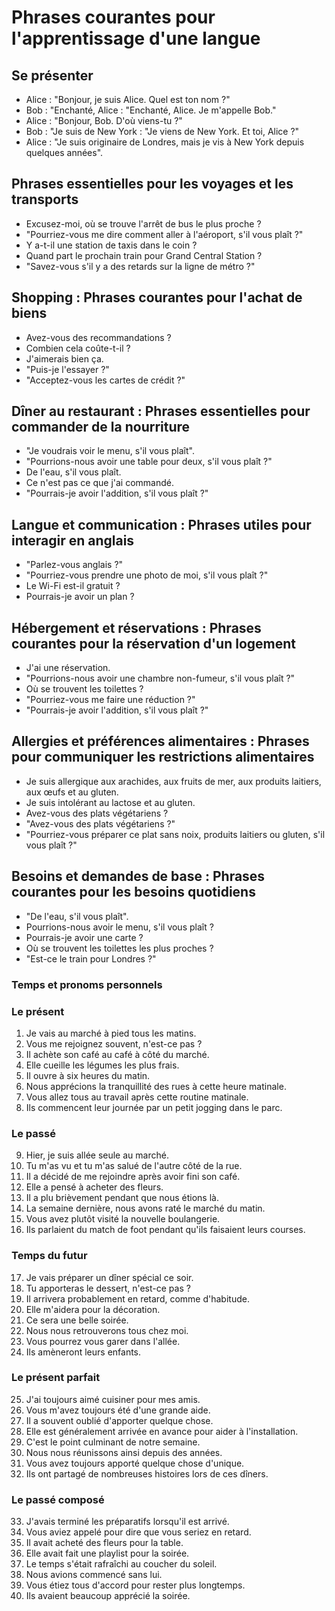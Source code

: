 # Phrases courantes pour l'apprentissage d'une langue

## Se présenter

- Alice : "Bonjour, je suis Alice. Quel est ton nom ?"
- Bob : "Enchanté, Alice : "Enchanté, Alice. Je m'appelle Bob."
- Alice : "Bonjour, Bob. D'où viens-tu ?"
- Bob : "Je suis de New York : "Je viens de New York. Et toi, Alice ?"
- Alice : "Je suis originaire de Londres, mais je vis à New York depuis quelques années".

## Phrases essentielles pour les voyages et les transports 

- Excusez-moi, où se trouve l'arrêt de bus le plus proche ?
- "Pourriez-vous me dire comment aller à l'aéroport, s'il vous plaît ?"
- Y a-t-il une station de taxis dans le coin ?
- Quand part le prochain train pour Grand Central Station ?
- "Savez-vous s'il y a des retards sur la ligne de métro ?"

## Shopping : Phrases courantes pour l'achat de biens

- Avez-vous des recommandations ?
- Combien cela coûte-t-il ?
- J'aimerais bien ça.
- "Puis-je l'essayer ?"
- "Acceptez-vous les cartes de crédit ?"

## Dîner au restaurant : Phrases essentielles pour commander de la nourriture

- "Je voudrais voir le menu, s'il vous plaît".
- "Pourrions-nous avoir une table pour deux, s'il vous plaît ?"
- De l'eau, s'il vous plaît.
- Ce n'est pas ce que j'ai commandé.
- "Pourrais-je avoir l'addition, s'il vous plaît ?"

## Langue et communication : Phrases utiles pour interagir en anglais

- "Parlez-vous anglais ?"
- "Pourriez-vous prendre une photo de moi, s'il vous plaît ?"
- Le Wi-Fi est-il gratuit ?
- Pourrais-je avoir un plan ?

## Hébergement et réservations : Phrases courantes pour la réservation d'un logement

- J'ai une réservation.
- "Pourrions-nous avoir une chambre non-fumeur, s'il vous plaît ?"
- Où se trouvent les toilettes ?
- "Pourriez-vous me faire une réduction ?"
- "Pourrais-je avoir l'addition, s'il vous plaît ?"

## Allergies et préférences alimentaires : Phrases pour communiquer les restrictions alimentaires

- Je suis allergique aux arachides, aux fruits de mer, aux produits laitiers, aux œufs et au gluten.
- Je suis intolérant au lactose et au gluten.
- Avez-vous des plats végétariens ?
- "Avez-vous des plats végétariens ?"
- "Pourriez-vous préparer ce plat sans noix, produits laitiers ou gluten, s'il vous plaît ?"

## Besoins et demandes de base : Phrases courantes pour les besoins quotidiens

- "De l'eau, s'il vous plaît".
- Pourrions-nous avoir le menu, s'il vous plaît ?
- Pourrais-je avoir une carte ?
- Où se trouvent les toilettes les plus proches ?
- "Est-ce le train pour Londres ?"

### Temps et pronoms personnels

### Le présent

1. Je vais au marché à pied tous les matins.
2. Vous me rejoignez souvent, n'est-ce pas ?
3. Il achète son café au café à côté du marché.
4. Elle cueille les légumes les plus frais.
5. Il ouvre à six heures du matin.
6. Nous apprécions la tranquillité des rues à cette heure matinale.
7. Vous allez tous au travail après cette routine matinale.
8. Ils commencent leur journée par un petit jogging dans le parc.

### Le passé

9. Hier, je suis allée seule au marché.
10. Tu m'as vu et tu m'as salué de l'autre côté de la rue.
11. Il a décidé de me rejoindre après avoir fini son café.
12. Elle a pensé à acheter des fleurs.
13. Il a plu brièvement pendant que nous étions là.
14. La semaine dernière, nous avons raté le marché du matin.
15. Vous avez plutôt visité la nouvelle boulangerie.
16. Ils parlaient du match de foot pendant qu'ils faisaient leurs courses.

### Temps du futur

17. Je vais préparer un dîner spécial ce soir.
18. Tu apporteras le dessert, n'est-ce pas ?
19. Il arrivera probablement en retard, comme d'habitude.
20. Elle m'aidera pour la décoration.
21. Ce sera une belle soirée.
22. Nous nous retrouverons tous chez moi.
23. Vous pourrez vous garer dans l'allée.
24. Ils amèneront leurs enfants.


### Le présent parfait

25. J'ai toujours aimé cuisiner pour mes amis.
26. Vous m'avez toujours été d'une grande aide.
27. Il a souvent oublié d'apporter quelque chose.
28. Elle est généralement arrivée en avance pour aider à l'installation.
29. C'est le point culminant de notre semaine.
30. Nous nous réunissons ainsi depuis des années.
31. Vous avez toujours apporté quelque chose d'unique.
32. Ils ont partagé de nombreuses histoires lors de ces dîners.

### Le passé composé

33. J'avais terminé les préparatifs lorsqu'il est arrivé.
34. Vous aviez appelé pour dire que vous seriez en retard.
35. Il avait acheté des fleurs pour la table.
36. Elle avait fait une playlist pour la soirée.
37. Le temps s'était rafraîchi au coucher du soleil.
38. Nous avions commencé sans lui.
39. Vous étiez tous d'accord pour rester plus longtemps.
40. Ils avaient beaucoup apprécié la soirée.
